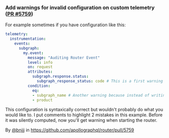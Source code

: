 ### Add warnings for invalid configuration on custom telemetry ([PR #5759](https://github.com/apollographql/router/issues/5759))

For example sometimes if you have configuration like this:

```yaml
telemetry:
  instrumentation:
    events:
      subgraph:
        my.event:
          message: "Auditing Router Event"
          level: info
          on: request
          attributes:
            subgraph.response.status:
              subgraph_response_status: code # This is a first warning because you can't access to the response if you're at the request stage
          condition:
            eq:
            - subgraph_name # Another warning because instead of writing subgraph_name: true which is the selector, you're asking for a comparison between 2 strings ("subgraph_name" and "product")
            - product
```

This configuration is syntaxically correct but wouldn't probably do what you would like to. I put comments to highlight 2 mistakes in this example.
Before it was silently computed, now you'll get warning when starting the router.

By [@bnjjj](https://github.com/bnjjj) in https://github.com/apollographql/router/pull/5759